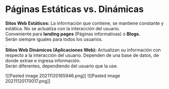 # Páginas Estáticas vs. Dinámicas
**Sitos Web Estáticos:** La información que contiene, se mantiene constante y estática. No se actualiza con la interacción del usuario.  
Conveniente para **landing pages** (Páginas informativas) o **Blogs.**  
Serán siempre iguales para todos los usuarios.  
.  
**Sitios Web Dinámicos (Aplicaciones Web):** Actualizan su información con respecto a la interacción del usuario. Dependen de una base de datos, de donde extrae e ingresa información.  
Serán diferentes, dependiendo del usuario que la use.

![[Pasted image 20211120165946.png]]
![[Pasted image 20211120170017.png]]
